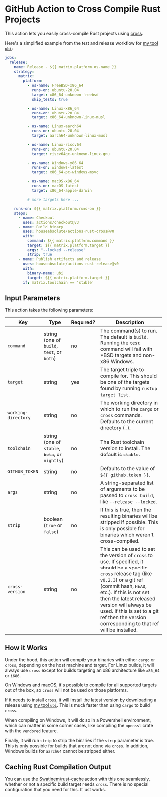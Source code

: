 # GitHub Action to Cross Compile Rust Projects

This action lets you easily cross-compile Rust projects using
[cross](https://github.com/cross-rs/cross).

Here's a simplified example from the test and release workflow for
[my tool `ubi`](https://github.com/houseabsolute/ubi):

```yaml
jobs:
  release:
    name: Release - ${{ matrix.platform.os-name }}
    strategy:
      matrix:
        platform:
          - os-name: FreeBSD-x86_64
            runs-on: ubuntu-20.04
            target: x86_64-unknown-freebsd
            skip_tests: true

          - os-name: Linux-x86_64
            runs-on: ubuntu-20.04
            target: x86_64-unknown-linux-musl

          - os-name: Linux-aarch64
            runs-on: ubuntu-20.04
            target: aarch64-unknown-linux-musl

          - os-name: Linux-riscv64
            runs-on: ubuntu-20.04
            target: riscv64gc-unknown-linux-gnu

          - os-name: Windows-x86_64
            runs-on: windows-latest
            target: x86_64-pc-windows-msvc

          - os-name: macOS-x86_64
            runs-on: macOS-latest
            target: x86_64-apple-darwin

          # more targets here ...

    runs-on: ${{ matrix.platform.runs-on }}
    steps:
      - name: Checkout
        uses: actions/checkout@v3
      - name: Build binary
        uses: houseabsolute/actions-rust-cross@v0
        with:
          command: ${{ matrix.platform.command }}
          target: ${{ matrix.platform.target }}
          args: "--locked --release"
          strip: true
      - name: Publish artifacts and release
        uses: houseabsolute/actions-rust-release@v0
        with:
          binary-name: ubi
          target: ${{ matrix.platform.target }}
        if: matrix.toolchain == 'stable'
```

## Input Parameters

This action takes the following parameters:

| Key                 | Type                                           | Required? | Description                                                                                                                                                                                                                                                                                                                                   |
| ------------------- | ---------------------------------------------- | --------- | --------------------------------------------------------------------------------------------------------------------------------------------------------------------------------------------------------------------------------------------------------------------------------------------------------------------------------------------- |
| `command`           | string (one of `build`, `test`, or `both`)     | no        | The command(s) to run. The default is `build`. Running the `test` command will fail with \*BSD targets and non-x86 Windows.                                                                                                                                                                                                                   |
| `target`            | string                                         | yes       | The target triple to compile for. This should be one of the targets found by running `rustup target list`.                                                                                                                                                                                                                                    |
| `working-directory` | string                                         | no        | The working directory in which to run the `cargo` or `cross` commands. Defaults to the current directory (`.`).                                                                                                                                                                                                                               |
| `toolchain`         | string (one of `stable`, `beta`, or `nightly`) | no        | The Rust toolchain version to install. The default is `stable`.                                                                                                                                                                                                                                                                               |
| `GITHUB_TOKEN`      | string                                         | no        | Defaults to the value of `${{ github.token }}`.                                                                                                                                                                                                                                                                                               |
| `args`              | string                                         | no        | A string-separated list of arguments to be passed to `cross build`, like `--release --locked`.                                                                                                                                                                                                                                                |
| `strip`             | boolean (`true` or `false`)                    | no        | If this is true, then the resulting binaries will be stripped if possible. This is only possible for binaries which weren't cross-compiled.                                                                                                                                                                                                   |
| `cross-version`     | string                                         | no        | This can be used to set the version of `cross` to use. If specified, it should be a specific `cross` release tag (like `v0.2.3`) or a git ref (commit hash, `HEAD`, etc.). If this is not set then the latest released version will always be used. If this is set to a git ref then the version corresponding to that ref will be installed. |

## How it Works

Under the hood, this action will compile your binaries with either `cargo` or `cross`, depending on
the host machine and target. For Linux builds, it will always use `cross` except for builds
targeting an x86 architecture like `x86_64` or `i686`.

On Windows and macOS, it's possible to compile for all supported targets out of the box, so `cross`
will not be used on those platforms.

If it needs to install `cross`, it will install the latest version by downloading a release using
[my tool `ubi`](https://github.com/houseabsolute/ubi). This is much faster than using `cargo` to
build `cross`.

When compiling on Windows, it will do so in a Powershell environment, which can matter in some
corner cases, like compiling the `openssl` crate with the `vendored` feature.

Finally, it will run `strip` to strip the binaries if the `strip` parameter is true. This is only
possible for builds that are not done via `cross`. In addition, Windows builds for `aarch64` cannot
be stripped either.

## Caching Rust Compilation Output

You can use the [Swatinem/rust-cache](https://github.com/Swatinem/rust-cache) action with this one
seamlessly, whether or not a specific build target needs `cross`. There is no special configuration
that you need for this. It just works.

